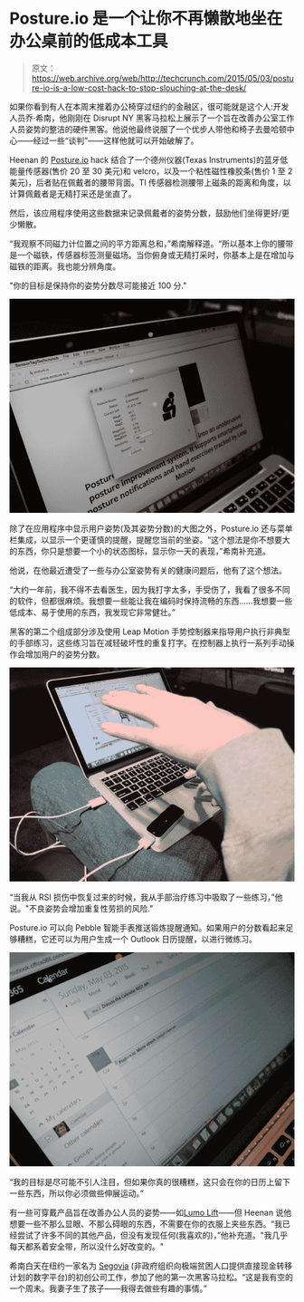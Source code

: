 # Posture.io 是一个让你不再懒散地坐在办公桌前的低成本工具

> 原文：<https://web.archive.org/web/http://techcrunch.com/2015/05/03/posture-io-is-a-low-cost-hack-to-stop-slouching-at-the-desk/>

如果你看到有人在本周末推着办公椅穿过纽约的金融区，很可能就是这个人:开发人员乔·希南，他刚刚在 Disrupt NY 黑客马拉松上展示了一个旨在改善办公室工作人员姿势的整洁的硬件黑客。他说他最终说服了一个优步人带他和椅子去曼哈顿中心——经过一些“谈判”——这样他就可以开始破解了。

Heenan 的 [Posture.io](https://web.archive.org/web/20230315064128/http://www.posture.io/) hack 结合了一个德州仪器(Texas Instruments)的蓝牙低能量传感器(售价 20 至 30 美元)和 velcro，以及一个粘性磁性橡胶条(售价 1 至 2 美元)，后者贴在佩戴者的腰带背面。TI 传感器检测腰带上磁条的距离和角度，以计算佩戴者是无精打采还是坐直了。

然后，该应用程序使用这些数据来记录佩戴者的姿势分数，鼓励他们坐得更好/更少懒散。

“我观察不同磁力计位置之间的平方距离总和，”希南解释道。“所以基本上你的腰带是一个磁铁，传感器标签测量磁场。当你俯身或无精打采时，你基本上是在增加与磁铁的距离。我也能分辨角度。

"你的目标是保持你的姿势分数尽可能接近 100 分."

![Posture.io](img/f416d4fb1f56dbe976474b0654edfe31.png)

除了在应用程序中显示用户姿势(及其姿势分数)的大图之外，Posture.io 还与菜单栏集成，以显示一个更谨慎的提醒，提醒您当前的坐姿。“这个想法是你不想要大的东西，你只是想要一个小的状态图标，显示你一天的表现，”希南补充道。

他说，在他最近遭受了一些与办公室姿势有关的健康问题后，他有了这个想法。

“大约一年前，我不得不去看医生，因为我打字太多，手受伤了，我看了很多不同的软件，但都很麻烦。我想要一些能让我在编码时保持流畅的东西……我想要一些低成本、易于使用的东西，我发现它非常健壮。”

黑客的第二个组成部分涉及使用 Leap Motion 手势控制器来指导用户执行非典型的手部练习，这些练习旨在减轻破坏性的重复打字。在控制器上执行一系列手动操作会增加用户的姿势分数。

![Posture.io](img/0a7b62f91f4d23c46a15b25759a10cc5.png)

“当我从 RSI 损伤中恢复过来的时候，我从手部治疗练习中吸取了一些练习，”他说。"不良姿势会增加重复性劳损的风险."

Posture.io 可以向 Pebble 智能手表推送锻炼提醒通知。如果用户的分数看起来足够糟糕，它还可以为用户生成一个 Outlook 日历提醒，以进行微练习。

![Posture.io](img/7f9dc82c683c0a3e6e6f5fcab37d610f.png)

“我的目标是尽可能不引人注目，但如果你真的很糟糕，这只会在你的日历上留下一些东西，所以你必须做些伸展运动。”

有一些可穿戴产品旨在改善办公人员的姿势——如[Lumo Lift](https://web.archive.org/web/20230315064128/https://techcrunch.com/2014/02/05/lumo-lift-wearable-seeing-upwards-of-400-pre-orders-per-day-as-campaign-nears-1m/)——但 Heenan 说他想要一些不那么显眼、不那么碍眼的东西，不需要在你的衣服上夹些东西。“我已经尝试了许多不同的其他产品，但没有发现任何(我喜欢的)，”他补充道。"我几乎每天都系着安全带，所以没什么好改变的。"

希南白天在纽约一家名为 [Segovia](https://web.archive.org/web/20230315064128/http://www.thesegovia.com/) (非政府组织向极端贫困人口提供直接现金转移计划的数字平台)的初创公司工作，参加了他的第一次黑客马拉松。“这是我有空的一个周末。我妻子生了孩子——我得去做些有趣的事情。”